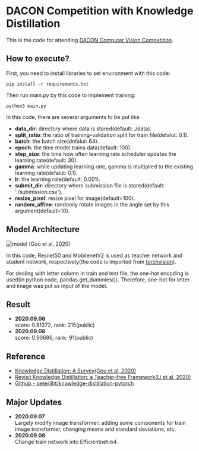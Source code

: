 # DACON Competition with Knowledge Distillation

This is the code for attending [DACON Computer Vision Competition](https://dacon.io/competitions/official/235626/overview/).

## How to execute?

First, you need to install libraries to set environment with this code:

    pip install -r requirements.txt

Then run main.py by this code to implement training:

    python3 main.py

In this code, there are several arguments to be put like
  - **data_dir**: directory where data is stored(default: ./data).
  - **split_ratio**: the ratio of training-validation split for train file(defalut: 0.1).
  - **batch**: the batch size(defalut: 64).
  - **epoch**: the time model trains data(default: 100).
  - **step_size**: the time how often learning rate scheduler updates the learning rate(default: 30).
  - **gamma**: while updating learning rate, gamma is multiplied to the existing learning rate(defalut: 0.1).
  - **lr**: the learning rate(default: 0.001).
  - **submit_dir**: directory where submission file is stored(default: './submission.csv').
  - **resize_pixel**: resize pixel for image(default=100).
  - **random_affine**: randomly rotate images in the angle set by this argument(default=10).

## Model Architecture
![model](https://user-images.githubusercontent.com/51365760/92325154-3fccf480-f083-11ea-82ab-8304af084212.JPG)
(Gou et al, 2020)

In this code, Resnet50 and MobilenetV2 is used as teacher network and student network, respectively(the code is imported from [torchvision](https://pytorch.org/docs/stable/torchvision/models.html)).

For dealing with letter column in train and test file, the one-hot encoding is used(in python code, pandas.get_dummies()).
Therefore, one-hot for letter and image was put as input of the model.

## Result
- **2020.09.06**  
score: 0.81372,  rank: 215(public)
- **2020.09.08**  
score: 0.90686,  rank: 91(public)

## Reference
  - [Knowledge Distillation: A Survey(Gou et al, 2020)](https://arxiv.org/abs/2006.05525)
  - [Revisit Knowledge Distillation: a Teacher-free Framework(Li et al, 2020)](https://arxiv.org/abs/1909.11723)
  - [Github - peterliht/knowledge-distillation-pytorch](https://github.com/peterliht/knowledge-distillation-pytorch)

## Major Updates
- **2020.09.07**  
Largely modify image transformer: adding some components for train image transformer, changing means and standard deviations, etc.
- **2020.09.08**  
Change train network into Efficientnet-b4.
